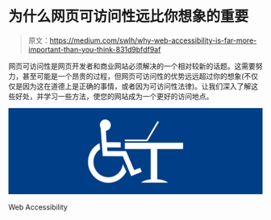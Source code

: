 # 为什么网页可访问性远比你想象的重要

> 原文：<https://medium.com/swlh/why-web-accessibility-is-far-more-important-than-you-think-831d9bfdf9af>

网页可访问性是网页开发者和商业网站必须解决的一个相对较新的话题。这需要努力，甚至可能是一个昂贵的过程，但网页可访问性的优势远远超过你的想象(不仅仅是因为这在道德上是正确的事情，或者因为可访问性法律)。让我们深入了解这些好处，并学习一些方法，使您的网站成为一个更好的访问地点。

![](img/aa1074a9039f1d44aecbd4d6233567cb.png)

Web Accessibility